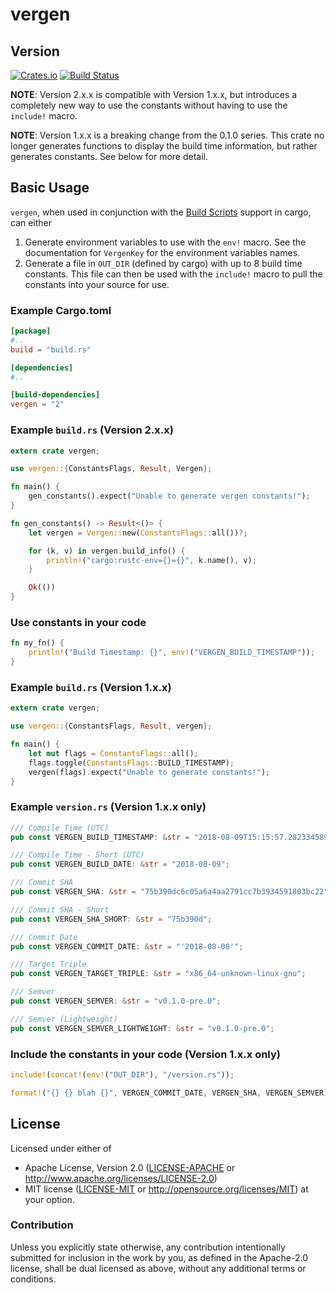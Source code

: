 # vergen
## Version
[![Crates.io](https://img.shields.io/crates/v/vergen.svg)](https://crates.io/crates/vergen)
[![Build
Status](https://travis-ci.org/rustyhorde/vergen.svg?branch=master)](https://travis-ci.org/rustyhorde/vergen)

**NOTE**: Version 2.x.x is compatible with Version 1.x.x, but introduces a completely new way to use the
constants without having to use the `include!` macro.

**NOTE**: Version 1.x.x is a breaking change from the 0.1.0 series.  This crate no longer generates functions
to display the build time information, but rather generates constants.  See below for more detail.

## Basic Usage
`vergen`, when used in conjunction with the [Build Scripts] support in
cargo, can either

[Build Scripts]: https://doc.rust-lang.org/cargo/reference/build-scripts.html

1. Generate environment variables to use with the `env!` macro.  See the
documentation for `VergenKey` for the environment variables names.
2. Generate a file in `OUT_DIR` (defined by cargo) with up to 8 build time
constants.  This file can then be used with the `include!` macro to pull the
constants into your source for use.

### Example Cargo.toml
```toml
[package]
#..
build = "build.rs"

[dependencies]
#..

[build-dependencies]
vergen = "2"
```

### Example `build.rs` (Version 2.x.x)

```rust
extern crate vergen;

use vergen::{ConstantsFlags, Result, Vergen};

fn main() {
    gen_constants().expect("Unable to generate vergen constants!");
}

fn gen_constants() -> Result<()> {
    let vergen = Vergen::new(ConstantsFlags::all())?;

    for (k, v) in vergen.build_info() {
        println!("cargo:rustc-env={}={}", k.name(), v);
    }

    Ok(())
}
```

### Use constants in your code
```rust
fn my_fn() {
    println!("Build Timestamp: {}", env!("VERGEN_BUILD_TIMESTAMP"));
}
```

### Example `build.rs` (Version 1.x.x)
```rust
extern crate vergen;

use vergen::{ConstantsFlags, Result, vergen};

fn main() {
    let mut flags = ConstantsFlags::all();
    flags.toggle(ConstantsFlags::BUILD_TIMESTAMP);
    vergen(flags).expect("Unable to generate constants!");
}
```

### Example `version.rs` (Version 1.x.x only)
```rust
/// Compile Time (UTC)
pub const VERGEN_BUILD_TIMESTAMP: &str = "2018-08-09T15:15:57.282334589+00:00";

/// Compile Time - Short (UTC)
pub const VERGEN_BUILD_DATE: &str = "2018-08-09";

/// Commit SHA
pub const VERGEN_SHA: &str = "75b390dc6c05a6a4aa2791cc7b3934591803bc22";

/// Commit SHA - Short
pub const VERGEN_SHA_SHORT: &str = "75b390d";

/// Commit Date
pub const VERGEN_COMMIT_DATE: &str = "'2018-08-08'";

/// Target Triple
pub const VERGEN_TARGET_TRIPLE: &str = "x86_64-unknown-linux-gnu";

/// Semver
pub const VERGEN_SEMVER: &str = "v0.1.0-pre.0";

/// Semver (Lightweight)
pub const VERGEN_SEMVER_LIGHTWEIGHT: &str = "v0.1.0-pre.0";
```

### Include the constants in your code (Version 1.x.x only)
```rust
include!(concat!(env!("OUT_DIR"), "/version.rs"));

format!("{} {} blah {}", VERGEN_COMMIT_DATE, VERGEN_SHA, VERGEN_SEMVER)
```

## License

Licensed under either of
 * Apache License, Version 2.0 ([LICENSE-APACHE](LICENSE-APACHE) or http://www.apache.org/licenses/LICENSE-2.0)
 * MIT license ([LICENSE-MIT](LICENSE-MIT) or http://opensource.org/licenses/MIT)
at your option.

### Contribution

Unless you explicitly state otherwise, any contribution intentionally submitted
for inclusion in the work by you, as defined in the Apache-2.0 license, shall be dual licensed as above, without any
additional terms or conditions.
